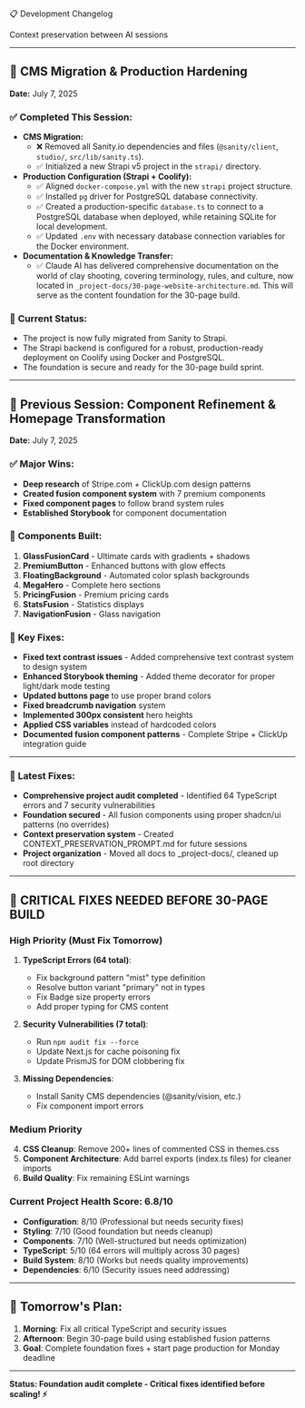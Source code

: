 📋 Development Changelog

Context preservation between AI sessions

---

## 🔄 **CMS Migration & Production Hardening**
**Date:** July 7, 2025

### ✅ **Completed This Session:**
- **CMS Migration:**
  - ❌ Removed all Sanity.io dependencies and files (`@sanity/client`, `studio/`, `src/lib/sanity.ts`).
  - ✅ Initialized a new Strapi v5 project in the `strapi/` directory.
- **Production Configuration (Strapi + Coolify):**
  - ✅ Aligned `docker-compose.yml` with the new `strapi` project structure.
  - ✅ Installed `pg` driver for PostgreSQL database connectivity.
  - ✅ Created a production-specific `database.ts` to connect to a PostgreSQL database when deployed, while retaining SQLite for local development.
  - ✅ Updated `.env` with necessary database connection variables for the Docker environment.
- **Documentation & Knowledge Transfer:**
  - ✅ Claude AI has delivered comprehensive documentation on the world of clay shooting, covering terminology, rules, and culture, now located in `_project-docs/30-page-website-architecture.md`. This will serve as the content foundation for the 30-page build.

### 🎯 **Current Status:**
- The project is now fully migrated from Sanity to Strapi.
- The Strapi backend is configured for a robust, production-ready deployment on Coolify using Docker and PostgreSQL.
- The foundation is secure and ready for the 30-page build sprint.

---

## 🚀 **Previous Session: Component Refinement & Homepage Transformation** 
**Date:** July 7, 2025  

### ✅ **Major Wins:**
- **Deep research** of Stripe.com + ClickUp.com design patterns
- **Created fusion component system** with 7 premium components
- **Fixed component pages** to follow brand system rules  
- **Established Storybook** for component documentation

### 🎯 **Components Built:**
1. **GlassFusionCard** - Ultimate cards with gradients + shadows
2. **PremiumButton** - Enhanced buttons with glow effects  
3. **FloatingBackground** - Automated color splash backgrounds
4. **MegaHero** - Complete hero sections 
5. **PricingFusion** - Premium pricing cards
6. **StatsFusion** - Statistics displays
7. **NavigationFusion** - Glass navigation

### 🔧 **Key Fixes:**
- **Fixed text contrast issues** - Added comprehensive text contrast system to design system
- **Enhanced Storybook theming** - Added theme decorator for proper light/dark mode testing
- **Updated buttons page** to use proper brand colors
- **Fixed breadcrumb navigation** system  
- **Implemented 300px consistent** hero heights
- **Applied CSS variables** instead of hardcoded colors
- **Documented fusion component patterns** - Complete Stripe + ClickUp integration guide

---

### 🔧 **Latest Fixes:**
- **Comprehensive project audit completed** - Identified 64 TypeScript errors and 7 security vulnerabilities
- **Foundation secured** - All fusion components using proper shadcn/ui patterns (no overrides)
- **Context preservation system** - Created CONTEXT_PRESERVATION_PROMPT.md for future sessions
- **Project organization** - Moved all docs to _project-docs/, cleaned up root directory

---

## 🚨 **CRITICAL FIXES NEEDED BEFORE 30-PAGE BUILD**

### High Priority (Must Fix Tomorrow)
1. **TypeScript Errors (64 total)**:
   - Fix background pattern "mist" type definition
   - Resolve button variant "primary" not in types  
   - Fix Badge size property errors
   - Add proper typing for CMS content

2. **Security Vulnerabilities (7 total)**:
   - Run `npm audit fix --force`
   - Update Next.js for cache poisoning fix
   - Update PrismJS for DOM clobbering fix

3. **Missing Dependencies**:
   - Install Sanity CMS dependencies (@sanity/vision, etc.)
   - Fix component import errors

### Medium Priority
4. **CSS Cleanup**: Remove 200+ lines of commented CSS in themes.css
5. **Component Architecture**: Add barrel exports (index.ts files) for cleaner imports
6. **Build Quality**: Fix remaining ESLint warnings

### Current Project Health Score: 6.8/10
- **Configuration**: 8/10 (Professional but needs security fixes)
- **Styling**: 7/10 (Good foundation but needs cleanup) 
- **Components**: 7/10 (Well-structured but needs optimization)
- **TypeScript**: 5/10 (64 errors will multiply across 30 pages)
- **Build System**: 8/10 (Works but needs quality improvements)
- **Dependencies**: 6/10 (Security issues need addressing)

---

## 🎯 **Tomorrow's Plan:**
1. **Morning**: Fix all critical TypeScript and security issues
2. **Afternoon**: Begin 30-page build using established fusion patterns  
3. **Goal**: Complete foundation fixes + start page production for Monday deadline

---

**Status: Foundation audit complete - Critical fixes identified before scaling! ⚡**